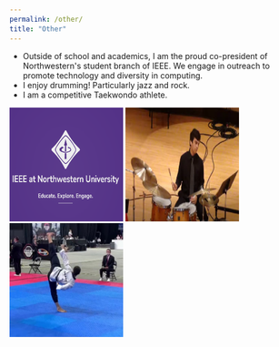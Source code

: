 ```yaml
---
permalink: /other/
title: "Other"
---
```



* Outside of school and academics, I am the proud co-president of Northwestern's student branch of IEEE. We engage in outreach to promote technology and diversity in computing.
* I enjoy drumming! Particularly jazz and rock. 
* I am a competitive Taekwondo athlete. <br>
<img src="/images/NUIEEE.PNG" alt='' width='200' height='200'>
<img src="/images/jazzdrum.PNG" alt='' width='200' height='200'>
<img src="/images/taekwondo.jpg" alt='' width='200' height='200'>
